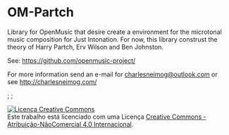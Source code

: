 # OM-Partch
Library for OpenMusic that desire create a environment for the microtonal music composition for Just Intonation. For now, this library construst the theory of Harry Partch, Erv Wilson and Ben Johnston. 

See: https://github.com/openmusic-project/

For more information send an e-mail for charlesneimog@outlook.com or see http://charlesneimog.com/ 
 
 ; 
 ;
 
<a rel="license" href="http://creativecommons.org/licenses/by-nc/4.0/"><img alt="Licença Creative Commons" style="border-width:0" src="https://i.creativecommons.org/l/by-nc/4.0/88x31.png" /></a><br />Este trabalho está licenciado com uma Licença <a rel="license" href="http://creativecommons.org/licenses/by-nc/4.0/">Creative Commons - Atribuição-NãoComercial 4.0 Internacional</a>.
